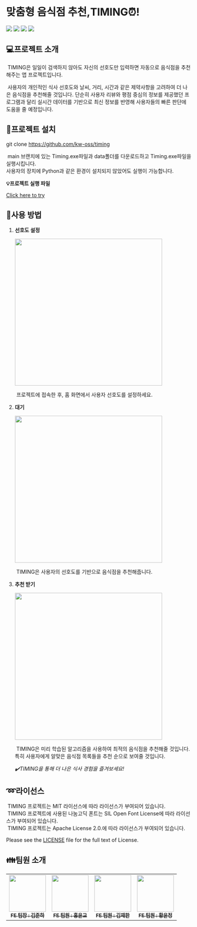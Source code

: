 
# 맞춤형 음식점 추천,TIMING⏰!      
<img src="https://img.shields.io/badge/github-181717?style=for-the-badge&logo=github&logoColor=white"> <img src="https://img.shields.io/badge/python-3776AB?style=for-the-badge&logo=python&logoColor=white"> <img src="https://img.shields.io/badge/tensorflow-FF6F00?style=for-the-badge&logo=tensorflow&logoColor=white"> <img src="https://img.shields.io/badge/selenium-43B02A?style=for-the-badge&logo=selenium&logoColor=white">


## 💻프로젝트 소개  
 &nbsp;TIMING은 일일이 검색하지 않아도 자신의 선호도만 입력하면 자동으로 음식점을 추천해주는 앱 프로젝트입니다.
 
 &nbsp;사용자의 개인적인 식사 선호도와 날씨, 거리, 시간과 같은 제약사항을 고려하여 더 나은 음식점을 추천해줄 것입니다. 단순히 사용자 리뷰와 평점 중심의 정보를 제공했던 프로그램과 달리 실시간 데이터를 기반으로 최신 정보를 반영해 사용자들의 빠른 판단에 도움을 줄 예정입니다.


## 📁프로젝트 설치

git clone https://github.com/kw-oss/timing  

&nbsp;main 브랜치에 있는 Timing.exe파일과 data폴더를 다운로드하고 Timing.exe파일을 실행시킵니다.  
사용자의 장치에 Python과 같은 환경이 설치되지 않았어도 실행이 가능합니다. 

**💡프로젝트 실행 파일**

[Click here to try](https://drive.google.com/file/d/1-wlqaGQwXXulYWQJuBgWq46e7n_xYhZr/view?usp=drive_link)

## 📑사용 방법  
1. **선호도 설정**

   
   <img src="https://github.com/kw-oss/timing/assets/129186473/6c5a3527-5455-47e3-ace0-2c630a157ff8.png" width="400" height="400"/>

   &nbsp;프로젝트에 접속한 후, 홈 화면에서 사용자 선호도를 설정하세요.

2. **대기**

   
   <img src="https://github.com/kw-oss/timing/assets/129186473/9eb29473-8a94-4bcc-bafe-e171f5f717c5.png" width="400" height="400"/>

   &nbsp;TIMING은 사용자의 선호도를 기반으로 음식점을 추천해줍니다. 

3. **추천 받기**

   
   <img src="https://github.com/kw-oss/timing/assets/129186473/632bf187-cb4f-402f-b33f-b8d85ac4bbd3.png" width="400" height="400"/>

   &nbsp;TIMING은 미리 학습된 알고리즘을 사용하여 최적의 음식점을 추천해줄 것입니다. 특히 사용자에게 알맞은 음식점 목록들을 
  추천 순으로 보여줄 것입니다. 



   *✔️TIMING을 통해 더 나은 식사 경험을 즐겨보세요!*

## ➿라이선스
   &nbsp;TIMING 프로젝트는 MIT 라이선스에 따라 라이선스가 부여되어 있습니다.  
   &nbsp;TIMING 프로젝트에 사용된 나눔고딕 폰트는 SIL Open Font License에 따라 라이선스가 부여되어 있습니다.  
   &nbsp;TIMING 프로젝트는 Apache License 2.0.에 따라 라이선스가 부여되어 있습니다.  

 Please see the [LICENSE](LICENSE) file for the full text of  License.






   ## 👪팀원 소개
   <table>
  <tbody>
    <tr>
      <td align="center"><a href="https://github.com/doldamul"><img src="https://avatars.githubusercontent.com/doldamul" width="100px;" alt=""/><br /><sub><b>FE 팀장 : 김준하 </b></sub></a><br /></td>
      <td align="center"><a href="https://github.com/Hyykk"><img src="https://avatars.githubusercontent.com/Hyykk" width="100px;" alt=""/><br /><sub><b>FE 팀원 : 홍윤교 </b></sub></a><br /></td>
      <td align="center"><a href="https://github.com/Kijan03"><img src="https://avatars.githubusercontent.com/Kijan03" width="100px;" alt=""/><br /><sub><b>FE 팀원 : 김재한 </b></sub></a><br /></td>
      <td align="center"><a href="https://github.com/yoonjeonghwang"><img src="https://avatars.githubusercontent.com/yoonjeonghwang" width="100px;" alt=""/><br /><sub><b>FE 팀원 : 황윤정 </b></sub></a><br /></td>
  </tbody>
</table>
